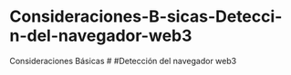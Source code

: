 # Consideraciones-B-sicas-Detecci-n-del-navegador-web3
Consideraciones Básicas # #Detección del navegador web3
